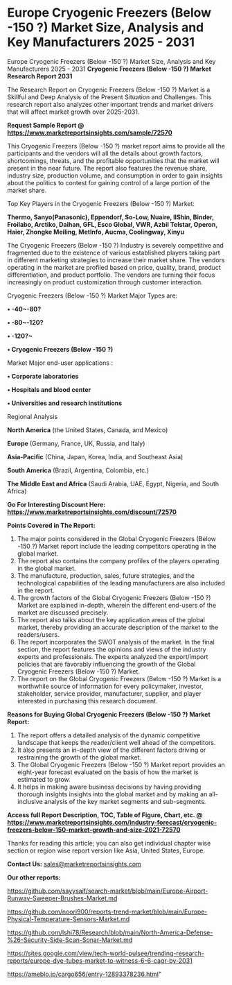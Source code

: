 # Europe Cryogenic Freezers (Below -150 ?) Market Size, Analysis and Key Manufacturers 2025 - 2031
Europe Cryogenic Freezers (Below -150 ?) Market Size, Analysis and Key Manufacturers 2025 - 2031
<strong>Cryogenic Freezers (Below -150 ?) Market Research Report 2031</strong>

The Research Report on Cryogenic Freezers (Below -150 ?) Market is a Skillful and Deep Analysis of the Present Situation and Challenges. This research report also analyzes other important trends and market drivers that will affect market growth over 2025-2031.

<strong>Request Sample Report @ <a href=https://www.marketreportsinsights.com/sample/72570>https://www.marketreportsinsights.com/sample/72570</a></strong>

This Cryogenic Freezers (Below -150 ?) market report aims to provide all the participants and the vendors will all the details about growth factors, shortcomings, threats, and the profitable opportunities that the market will present in the near future. The report also features the revenue share, industry size, production volume, and consumption in order to gain insights about the politics to contest for gaining control of a large portion of the market share.

Top Key Players in the Cryogenic Freezers (Below -150 ?) Market:

<strong>Thermo, Sanyo(Panasonic), Eppendorf, So-Low, Nuaire, IlShin, Binder, Froilabo, Arctiko, Daihan, GFL, Esco Global, VWR, Azbil Telstar, Operon, Haier, Zhongke Meiling, MetInfo, Aucma, Coolingway, Xinyu</strong>

The Cryogenic Freezers (Below -150 ?) Industry is severely competitive and fragmented due to the existence of various established players taking part in different marketing strategies to increase their market share. The vendors operating in the market are profiled based on price, quality, brand, product differentiation, and product portfolio. The vendors are turning their focus increasingly on product customization through customer interaction.

Cryogenic Freezers (Below -150 ?) Market Major Types are:

<strong>• -40~-80?

• -80~-120?

• -120?~

• Cryogenic Freezers (Below -150 ?)</strong>

Market Major end-user applications :

<strong>• Corporate laboratories

• Hospitals and blood center

• Universities and research institutions</strong>

Regional Analysis

</u><strong><b>North America</b></strong> (the United States, Canada, and Mexico)

<strong><b>Europe </b></strong>(Germany, France, UK, Russia, and Italy)

<strong><b>Asia-Pacific</b></strong> (China, Japan, Korea, India, and Southeast Asia)

<strong><b>South America</b></strong> (Brazil, Argentina, Colombia, etc.)

<strong><b>The Middle East and Africa</b></strong> (Saudi Arabia, UAE, Egypt, Nigeria, and South Africa)

<strong>Go For Interesting Discount Here: <a href=https://www.marketreportsinsights.com/discount/72570>https://www.marketreportsinsights.com/discount/72570</a></strong>

<strong>Points Covered in The Report:</strong>
<ol>
  <li>The major points considered in the Global Cryogenic Freezers (Below -150 ?) Market report include the leading competitors operating in the global market.</li>
  <li>The report also contains the company profiles of the players operating in the global market.</li>
  <li>The manufacture, production, sales, future strategies, and the technological capabilities of the leading manufacturers are also included in the report.</li>
  <li>The growth factors of the Global Cryogenic Freezers (Below -150 ?) Market are explained in-depth, wherein the different end-users of the market are discussed precisely.</li>
  <li>The report also talks about the key application areas of the global market, thereby providing an accurate description of the market to the readers/users.</li>
  <li>The report incorporates the SWOT analysis of the market. In the final section, the report features the opinions and views of the industry experts and professionals. The experts analyzed the export/import policies that are favorably influencing the growth of the Global Cryogenic Freezers (Below -150 ?) Market.</li>
  <li>The report on the Global Cryogenic Freezers (Below -150 ?) Market is a worthwhile source of information for every policymaker, investor, stakeholder, service provider, manufacturer, supplier, and player interested in purchasing this research document.</li>
</ol>
<strong>Reasons for Buying Global Cryogenic Freezers (Below -150 ?) Market Report:</strong>

<ol>
  <li>The report offers a detailed analysis of the dynamic competitive landscape that keeps the reader/client well ahead of the competitors.</li>
  <li>It also presents an in-depth view of the different factors driving or restraining the growth of the global market.</li>
  <li>The Global Cryogenic Freezers (Below -150 ?) Market report provides an eight-year forecast evaluated on the basis of how the market is estimated to grow.</li>
  <li>It helps in making aware business decisions by having providing thorough insights insights into the global market and by making an all-inclusive analysis of the key market segments and sub-segments.</li>
</ol>
<strong>Access full Report Description, TOC, Table of Figure, Chart, etc. @ <a href=https://www.marketreportsinsights.com/industry-forecast/cryogenic-freezers-below-150-market-growth-and-size-2021-72570>https://www.marketreportsinsights.com/industry-forecast/cryogenic-freezers-below-150-market-growth-and-size-2021-72570</a></strong>


Thanks for reading this article; you can also get individual chapter wise section or region wise report version like Asia, United States, Europe.

<strong>Contact Us:</strong>
sales@marketreportsinsights.com

<strong>Our other reports:</strong>

<a href=https://github.com/sayysaif/search-market/blob/main/Europe-Airport-Runway-Sweeper-Brushes-Market.md>https://github.com/sayysaif/search-market/blob/main/Europe-Airport-Runway-Sweeper-Brushes-Market.md</a>

<a href=https://github.com/noori900/reports-trend-market/blob/main/Europe-Physical-Temperature-Sensors-Market.md>https://github.com/noori900/reports-trend-market/blob/main/Europe-Physical-Temperature-Sensors-Market.md</a>

<a href=https://github.com/Ishi78/Research/blob/main/North-America-Defense-%26-Security-Side-Scan-Sonar-Market.md>https://github.com/Ishi78/Research/blob/main/North-America-Defense-%26-Security-Side-Scan-Sonar-Market.md</a>

<a href=https://sites.google.com/view/tech-world-pulsee/trending-research-reports/europe-dye-tubes-market-to-witness-6-6-cagr-by-2031>https://sites.google.com/view/tech-world-pulsee/trending-research-reports/europe-dye-tubes-market-to-witness-6-6-cagr-by-2031</a>

<a href=https://ameblo.jp/cargo656/entry-12893378236.html>https://ameblo.jp/cargo656/entry-12893378236.html</a>"
